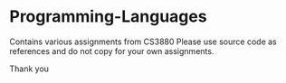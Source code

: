 # Programming-Languages
Contains various assignments from CS3880
Please use source code as references and do not copy for your own assignments.

Thank you
